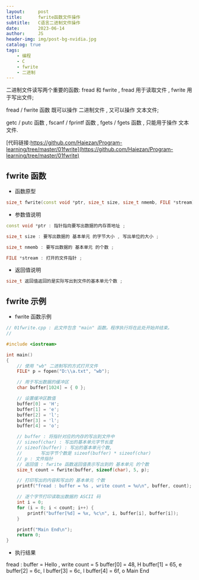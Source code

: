 ```yaml
---
layout:     post
title:      fwrite函数文件操作
subtitle:   C语言二进制文件操作
date:       2023-06-14
author:     JS
header-img: img/post-bg-nvidia.jpg
catalog: true
tags:
    - 编程
    - C
	- fwrite
	- 二进制
---
```


二进制文件读写两个重要的函数: fread 和 fwrite , fread 用于读取文件 , fwrite 用于写出文件;

fread / fwrite 函数 既可以操作 二进制文件 , 又可以操作 文本文件;

getc / putc 函数 , fscanf / fprintf 函数 , fgets / fgets 函数 , 只能用于操作 文本文件.

[代码链接:https://github.com/Haiezan/Program-learning/tree/master/01fwrite](https://github.com/Haiezan/Program-learning/tree/master/01fwrite)

## fwrite 函数

* 函数原型

```C++
size_t fwrite(const void *ptr, size_t size, size_t nmemb, FILE *stream)
```

* 参数值说明

```C++
const void *ptr : 指针指向要写出数据的内存首地址 ;

size_t size : 要写出数据的 基本单元 的字节大小 , 写出单位的大小 ;

size_t nmemb : 要写出数据的 基本单元 的个数 ;

FILE *stream : 打开的文件指针 ;
```


* 返回值说明

```C++
size_t 返回值返回的是实际写出到文件的基本单元个数 ;
```

## fwrite 示例

* fwrite 函数示例

```C++
// 01fwrite.cpp : 此文件包含 "main" 函数。程序执行将在此处开始并结束。
//

#include <iostream>

int main()
{
    // 使用 "wb" 二进制写的方式打开文件
    FILE* p = fopen("D:\\a.txt", "wb");

    // 用于写出数据的缓冲区
    char buffer[1024] = { 0 };

    // 设置缓冲区数值
    buffer[0] = 'H';
    buffer[1] = 'e';
    buffer[2] = 'l';
    buffer[3] = 'l';
    buffer[4] = 'o';

    // buffer : 将指针对应的内存的写出到文件中
    // sizeof(char) : 写出的基本单元字节长度
    // sizeof(buffer) : 写出的基本单元个数,
    //       写出字节个数是 sizeof(buffer) * sizeof(char)
    // p : 文件指针
    // 返回值 : fwrite 函数返回值表示写出到的 基本单元 的个数
    size_t count = fwrite(buffer, sizeof(char), 5, p);

    // 打印写出的内容和写出的 基本单元 个数
    printf("fread : buffer = %s , write count = %u\n", buffer, count);

    // 逐个字节打印读取出数据的 ASCII 码
    int i = 0;
    for (i = 0; i < count; i++) {
        printf("buffer[%d] = %x, %c\n", i, buffer[i], buffer[i]);
    }

    printf("Main End\n");
    return 0;
}
```

* 执行结果

fread : buffer = Hello , write count = 5
buffer[0] = 48, H
buffer[1] = 65, e
buffer[2] = 6c, l
buffer[3] = 6c, l
buffer[4] = 6f, o
Main End



